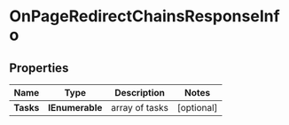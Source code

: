 # OnPageRedirectChainsResponseInfo


## Properties

| Name | Type | Description | Notes |
|------------ | ------------- | ------------- | -------------|
**Tasks** | **IEnumerable<OnPageRedirectChainsTaskInfo>** | array of tasks |[optional]|